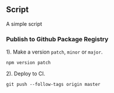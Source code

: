 ## Script

A simple script

### Publish to Github Package Registry

1). Make a version `patch`, `minor` or `major`.
```
npm version patch
```

2). Deploy to CI.
```
git push --follow-tags origin master
```